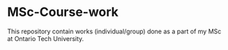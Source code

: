 # MSc-Course-work
This repository contain works (individual/group) done as a part of my MSc at Ontario Tech University. 
